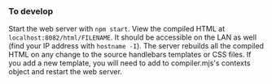 ### To develop
Start the web server with `npm start`. View the compiled HTML at `localhost:8082/html/FILENAME`. It should be accessible on the LAN as well (find your IP address with `hostname -I`). The server rebuilds all the compiled HTML on any change to the source handlebars templates or CSS files. If you add a new template, you will need to add to compiler.mjs's contexts object and restart the web server.
